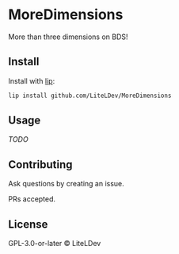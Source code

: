 # MoreDimensions

More than three dimensions on BDS!

## Install

Install with [lip](https://github.com/lippkg/lip):

```sh
lip install github.com/LiteLDev/MoreDimensions
```

## Usage

_TODO_

## Contributing

Ask questions by creating an issue.

PRs accepted.

## License

GPL-3.0-or-later © LiteLDev
